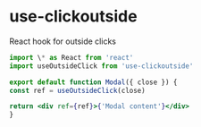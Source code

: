 # use-clickoutside

React hook for outside clicks

```jsx
import \* as React from 'react'
import useOutsideClick from 'use-clickoutside'

export default function Modal({ close }) {
const ref = useOutsideClick(close)

return <div ref={ref}>{'Modal content'}</div>
}
```
